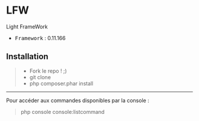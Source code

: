 # LFW
Light FrameWork

 - <kbd>Framework</kbd> : 0.11.166

Installation
----------

> - Fork le repo ! ;)
> - git clone
> - php composer.phar install

----------

Pour accéder aux commandes disponibles par la console :
> php console console:listcommand